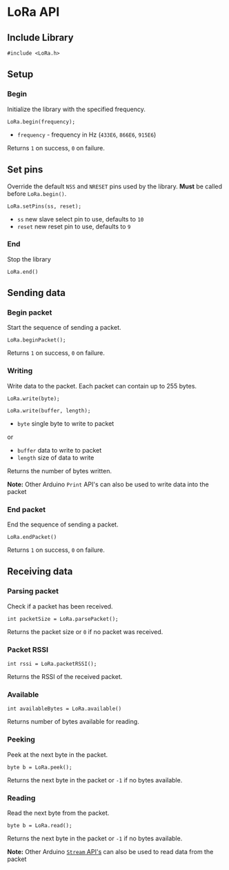 # LoRa API

## Include Library

```arduino
#include <LoRa.h>
```

## Setup

### Begin

Initialize the library with the specified frequency.

```arduino
LoRa.begin(frequency);
```
 * `frequency` - frequency in Hz (`433E6`, `866E6`, `915E6`)

Returns `1` on success, `0` on failure.

## Set pins

Override the default `NSS` and `NRESET` pins used by the library. **Must** be called before `LoRa.begin()`.

```arduino
LoRa.setPins(ss, reset);
```
 * `ss` new slave select pin to use, defaults to `10`
 * `reset` new reset pin to use, defaults to `9`

### End

Stop the library

```arduino
LoRa.end()
```

## Sending data

### Begin packet

Start the sequence of sending a packet.

```arduino
LoRa.beginPacket();
```

Returns `1` on success, `0` on failure.

### Writing

Write data to the packet. Each packet can contain up to 255 bytes.

```arduino
LoRa.write(byte);

LoRa.write(buffer, length);
```
* `byte` single byte to write to packet

or

* `buffer` data to write to packet
* `length` size of data to write

Returns the number of bytes written.

**Note:** Other Arduino `Print` API's can also be used to write data into the packet

### End packet

End the sequence of sending a packet.

```arduino
LoRa.endPacket()
```

Returns `1` on success, `0` on failure.

## Receiving data

### Parsing packet

Check if a packet has been received.

```arduino
int packetSize = LoRa.parsePacket();
```

Returns the packet size or `0` if no packet was received.

### Packet RSSI

```arduino
int rssi = LoRa.packetRSSI();
```

Returns the RSSI of the received packet.

### Available

```arduino
int availableBytes = LoRa.available()
```

Returns number of bytes available for reading.

### Peeking

Peek at the next byte in the packet.

```arduino
byte b = LoRa.peek();
```

Returns the next byte in the packet or `-1` if no bytes available.

### Reading

Read the next byte from the packet.

```arduino
byte b = LoRa.read();
```

Returns the next byte in the packet or `-1` if no bytes available.

**Note:** Other Arduino [`Stream` API's](https://www.arduino.cc/en/Reference/Stream) can also be used to read data from the packet

